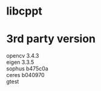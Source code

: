 # libcppt
# 3rd party version
opencv 3.4.3</br>
eigen  3.3.5</br>
sophus b475c0a</br>
ceres  b040970</br>
gtest</br>
